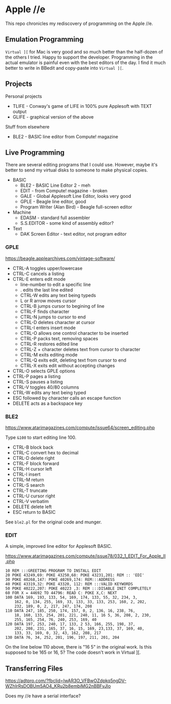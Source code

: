 Apple //e
=========

This repo chronicles my rediscovery of programming on the Apple //e.

## Emulation Programming ##

`Virtual ][` for Mac is very good and so much better than the half-dozen of the
others I tried. Happy to support the developer. Programming in the actual
emulator is painful even with the best editors of the day. I find it much
better to write in BBedit and copy-paste into `Virtual ][`.

## Projects ##

Personal projects

+ TLIFE - Conway's game of LIFE in 100% pure Applesoft with TEXT output
+ GLIFE - graphical version of the above

Stuff from elsewhere

+ BLE2 - BASIC line editor from Compute! magazine

## Live Programming ##

There are several editing programs that I could use. However, maybe it's better
to send my virtual disks to someone to make physical copies.

+ BASIC
	+ BLE2 - BASIC Line Editor 2 - meh
	+ EDIT - from Compute! magazine - broken
	+ GALE - Global Applesoft Line Editor, looks very good
	+ GPLE - Beagle line editor, good
	+ Program Writer (Alan Bird) - Beagle full-screen editor
+ Machine
	+ EDASM - standard full assembler
	+ S.S.EDITOR - some kind of assembly editor?
+ Text
	+ DAK Screen Editor - text editor, not program editor

### GPLE ###

https://beagle.applearchives.com/vintage-software/

+ CTRL-A toggles upper/lowercase
+ CTRL-C cancels a listing
+ CTRL-E enters edit mode
	+ line-number to edit a specific line
	+ . edits the last line edited
	+ CTRL-W edits any text being typeds
	+ L or R arrow moves cursor
	+ CTRL-B jumps cursor to begining of line
	+ CTRL-F finds character
	+ CTRL-N jumps to cursor to end
	+ CTRL-D deletes character at cursor
	+ CTRL-I enters insert mode
	+ CTRL-O allows one control character to be inserted
	+ CTRL-P packs text, removing spaces
	+ CTRL-R restores edited line
	+ CTRL-Z + character deletes text from cursor to character
	+ CTRL-M exits editing mode
	+ CTRL-Q exits edit, deleting text from cursor to end
	+ CTRL-X exits edit without accepting changes
+ CTRL-O selects GPLE options
+ CTRL-P pages a listing
+ CTRL-S pauses a listing
+ CTRL-V toggles 40/80 columns
+ CTRL-W edits any text being typed
+ ESC followed by character calls an escape function
+ DELETE acts as a backspace key


### BLE2 ###

https://www.atarimagazines.com/compute/issue64/screen_editing.php

Type `&100` to start editing line 100.

+ CTRL-B	block back
+ CTRL-C	convert hex to decimal
+ CTRL-D	delete right
+ CTRL-F	block forward
+ CTRL-H	cursor left
+ CTRL-I	insert
+ CTRL-M	return
+ CTRL-S	search
+ CTRL-T	truncate
+ CTRL-U	cursor right
+ CTRL-V	verbatim
+ DELETE	delete left
+ ESC	return to BASIC

See `ble2.pl` for the original code and munger.

### EDIT ###

A simple, improved line editor for Applesoft BASIC.

https://www.atarimagazines.com/compute/issue78/032_1_EDIT_For_Apple_II.php

```
10 REM :::GREETING PROGRAM TO INSTALL EDIT
20 POKE 43249,69: POKE 43250,68: POKE 43231,201: REM :: 'EDI'
30 POKE 40268,147: POKE 40269,174: REM:::ADDRESS
40 POKE 43319,32: POKE 43320, 112: REM :::VALID KEYWORDS
50 POKE 40222,207: POKE 40223 ,3: REM :::DISABLE INIT COMPLETELY
60 FOR X = 44692 TO 44796: READ C: POKE X,C: NEXT
100 DATA 169, 193, 133, 54, 169, 174, 133, 55, 32, 234, 3,
	162, 0, 134, 255, 169, 33, 133, 33, 133, 253, 160, 2, 202,
	232, 189, 0, 2, 217, 247, 174, 208
110 DATA 247, 185, 250, 174, 157, 0, 2, 136, 16, 238, 76,
	18, 160, 133, 254, 201, 221, 240, 11, 16 5, 36, 208, 2, 230,
	255, 165, 254, 76, 240, 253, 169, 40
120 DATA 197, 253, 240, 17, 133, 2 53, 166, 255, 198, 37,
	202, 208, 231, 165, 37, 16, 15, 169, 23,133, 37, 169, 40,
	133, 33, 169, 0, 32, 43, 162, 208, 217
130 DATA 76, 34, 252, 201, 196, 197, 211, 201, 204
```

On the line below 110 above, there is "16 5" in the original work. Is this
supposed to be 165 or 16, 5? The code doesn't work in Virtual ][.


## Transferring Files ##

https://adtpro.com/?fbclid=IwAR3O_VFBwOZdpkq5ngDV-WZhIrRsDOBUm5AO4_KRu2b8embiMG2nBBFvJIo

Does my //e have a serial interface?
